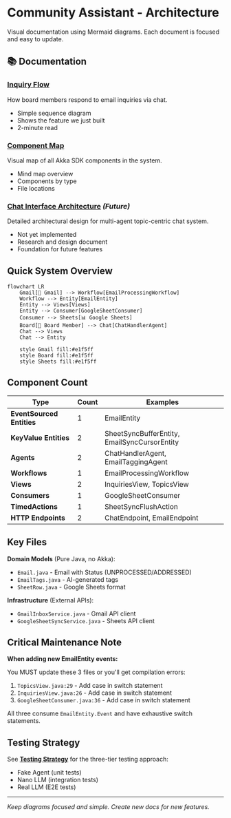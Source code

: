 # Community Assistant - Architecture

Visual documentation using Mermaid diagrams. Each document is focused and easy to update.

## 📚 Documentation

### **[Inquiry Flow](docs/inquiry-flow.md)**
How board members respond to email inquiries via chat.
- Simple sequence diagram
- Shows the feature we just built
- 2-minute read

### **[Component Map](docs/component-map.md)**
Visual map of all Akka SDK components in the system.
- Mind map overview
- Components by type
- File locations

### **[Chat Interface Architecture](CHAT_INTERFACE_ARCHITECTURE.md)** *(Future)*
Detailed architectural design for multi-agent topic-centric chat system.
- Not yet implemented
- Research and design document
- Foundation for future features

## Quick System Overview

```mermaid
flowchart LR
    Gmail[📧 Gmail] --> Workflow[EmailProcessingWorkflow]
    Workflow --> Entity[EmailEntity]
    Entity --> Views[Views]
    Entity --> Consumer[GoogleSheetConsumer]
    Consumer --> Sheets[📊 Google Sheets]
    Board[👤 Board Member] --> Chat[ChatHandlerAgent]
    Chat --> Views
    Chat --> Entity

    style Gmail fill:#e1f5ff
    style Board fill:#e1f5ff
    style Sheets fill:#e1f5ff
```

## Component Count

| Type | Count | Examples |
|------|-------|----------|
| **EventSourced Entities** | 1 | EmailEntity |
| **KeyValue Entities** | 2 | SheetSyncBufferEntity, EmailSyncCursorEntity |
| **Agents** | 2 | ChatHandlerAgent, EmailTaggingAgent |
| **Workflows** | 1 | EmailProcessingWorkflow |
| **Views** | 2 | InquiriesView, TopicsView |
| **Consumers** | 1 | GoogleSheetConsumer |
| **TimedActions** | 1 | SheetSyncFlushAction |
| **HTTP Endpoints** | 2 | ChatEndpoint, EmailEndpoint |

## Key Files

**Domain Models** (Pure Java, no Akka):
- `Email.java` - Email with Status (UNPROCESSED/ADDRESSED)
- `EmailTags.java` - AI-generated tags
- `SheetRow.java` - Google Sheets format

**Infrastructure** (External APIs):
- `GmailInboxService.java` - Gmail API client
- `GoogleSheetSyncService.java` - Sheets API client

## Critical Maintenance Note

**When adding new EmailEntity events:**

You MUST update these 3 files or you'll get compilation errors:

1. `TopicsView.java:29` - Add case in switch statement
2. `InquiriesView.java:26` - Add case in switch statement
3. `GoogleSheetConsumer.java:36` - Add case in switch statement

All three consume `EmailEntity.Event` and have exhaustive switch statements.

## Testing Strategy

See **[Testing Strategy](TESTING_STRATEGY.md)** for the three-tier testing approach:
- Fake Agent (unit tests)
- Nano LLM (integration tests)
- Real LLM (E2E tests)

---

*Keep diagrams focused and simple. Create new docs for new features.*
